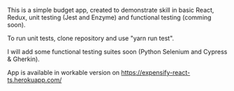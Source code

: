 This is a simple budget app, created to demonstrate skill in basic React, Redux, unit testing (Jest and Enzyme) and functional testing (comming soon).

To run unit tests, clone repository and use "yarn run test".

I will add some functional testing suites soon (Python Selenium and Cypress & Gherkin).

App is available in workable version on https://expensify-react-ts.herokuapp.com/
